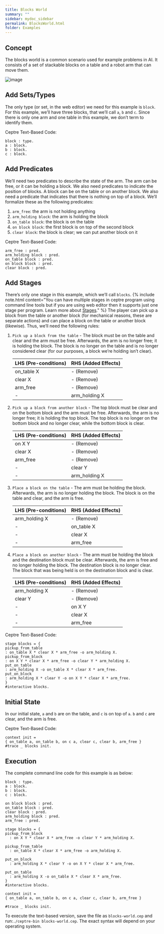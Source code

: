```yaml
---
title: Blocks World
summary: ""
sidebar: mydoc_sidebar
permalink: BlocksWorld.html
folder: Examples
---
```


## Concept
The blocks world is a common scenario used for example problems in AI. It consists of a set of 
stackable blocks on a table and a robot arm that can move them.

![image](https://user-images.githubusercontent.com/42487202/148270116-94f2bb5b-d3b1-4866-89b8-fddc72ada78c.png)

## Add Sets/Types 
The only type (or set, in the web editor) we need for this example is `block`. For this example, 
we’ll have three blocks, that we’ll call `a`, `b` and `c`. Since there is only one arm and one table
in this example, we don’t term to identify them.

Ceptre Text-Based Code:
```
block : type.
a : block.
b : block.
c : block.
```

## Add Predicates
We’ll need two predicates to describe the state of the arm. The arm can be free, or it can be 
holding a block. We also need predicates to indicate the position of blocks. A block can be on the 
table or on another block. We also need a predicate that indicates that there is nothing on top of a
block. We’ll formalize these as the following predicates:
1. `arm_free`: the arm is not holding anything
2. `arm_holding block`: the arm is holding the block
3. `on_table block`: the block is on the table
4. `on block block`: the first block is on top of the second block
5. `clear block`: the block is clear; we can put another block on it

Ceptre Text-Based Code:
```
arm_free : pred.
arm_holding block : pred.
on_table block : pred.
on block block : pred.
clear block : pred.
```

## Add Stages
There’s only one stage in this example, which we’ll call `blocks`. 
{% include note.html content="You can have multiple stages in ceptre program using command line tools but if you are using web editor then it supports just one stage per program. Learn more about [Stages](/Stages_Interactivity.html)." %} 
The player can pick up a block from the table or another block (for mechanical reasons, these are separate actions) and can place a 
block on the table or another block (likewise). Thus, we’ll need the following rules:
1. `Pick up a block from the table` - The block must be on the table and clear and the arm must be free. Afterwards, the arm is no longer free; it is holding the block. The block is no longer on the table and is no longer considered clear (for our purposes, a block we’re holding isn’t clear).

    | LHS (Pre-conditions) | RHS (Added Effects) |
    | -------------------- | ------------------- | 
    | on_table X           | - (Remove)          |
    | clear X              | - (Remove)          |
    | arm_free             | - (Remove)          |
    | -                    | arm_holding X       |

2. `Pick up a block from another block` - The top block must be clear and on the bottom block and the arm must be free. Afterwards, the arm is no longer free; it is holding the top block. The top block is no longer on the bottom block and no longer clear, while the bottom block is clear.

    | LHS (Pre-conditions) | RHS (Added Effects) |
    | -------------------- | ------------------- | 
    | on X Y               | - (Remove)          |
    | clear X              | - (Remove)          |
    | arm_free             | - (Remove)          |
    | -                    | clear Y             |
    | -                    | arm_holding X       |

3. `Place a block on the table` - The arm must be holding the block. Afterwards, the arm is no longer holding the block. The block is on the table and clear, and the arm is free.

    | LHS (Pre-conditions) | RHS (Added Effects) |
    | -------------------- | ------------------- | 
    | arm_holding X        | - (Remove)          |
    | -                    | on_table X          |
    | -                    | clear X             |
    | -                    | arm_free            |

4. `Place a block on another block` - The arm must be holding the block and the destination block must be clear. Afterwards, the arm is free and no longer holding the block. The destination block is no longer clear. The block that was being held is on the destination block and is clear.

    | LHS (Pre-conditions) | RHS (Added Effects) |
    | -------------------- | ------------------- | 
    | arm_holding X        | - (Remove)          |
    | clear Y              | - (Remove)          |
    | -                    | on X Y              |
    | -                    | clear X             |
    | -                    | arm_free            |

Ceptre Text-Based Code:
```
stage blocks = {
pickup_from_table
: on_table X * clear X * arm_free -o arm_holding X.
pickup_from_block
: on X Y * clear X * arm_free -o clear Y * arm_holding X.
put_on_table
: arm_holding X -o on_table X * clear X * arm_free.
put_on_block
: arm_holding X * clear Y -o on X Y * clear X * arm_free.
}
#interactive blocks.
```

## Initial State
In our initial state, `a` and `b` are on the table, and `c` is on top of `a`. `b` and `c` are clear, 
and the arm is free.

Ceptre Text-Based Code:
```
context init =
{ on_table a, on_table b, on c a, clear c, clear b, arm_free }
#trace _ blocks init.
```

## Execution
The complete command line code for this example is as below:
```
block : type.
a : block.
b : block.
c : block.

on block block : pred.
on_table block : pred.
clear block : pred.
arm_holding block : pred.
arm_free : pred.

stage blocks = {
pickup_from_block
  : on X Y * clear X * arm_free -o clear Y * arm_holding X.

pickup_from_table
  : on_table X * clear X * arm_free -o arm_holding X.

put_on_block
  : arm_holding X * clear Y -o on X Y * clear X * arm_free.

put_on_table
  : arm_holding X -o on_table X * clear X * arm_free.
}
#interactive blocks.

context init =
{ on_table a, on_table b, on c a, clear c, clear b, arm_free }

#trace _ blocks init.
```
To execute the text-based version, save the file as `blocks-world.cep` and run:`./ceptre-bin blocks-world.cep`. The exact syntax will depend on your operating system.
